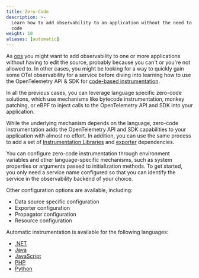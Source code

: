 ```yaml
---
title: Zero-Code
description: >-
  Learn how to add observability to an application without the need to write more
  code
weight: 10
aliases: [automatic]
---
```


As [ops](/docs/getting-started/ops/) you might want to add observability to one
or more applications without having to edit the source, probably because you can't
or you're not allowed to. In other cases, you might be looking for a way to quickly
gain some OTel observability for a service before diving into learning how to use
the OpenTelemetry API & SDK for
[code-based instrumentation](/docs/concepts/instrumentation/code-based).

In all the previous cases, you can leverage language specific zero-code
solutions, which use mechanisms like bytecode instrumentation, monkey patching,
or eBPF to inject calls to the OpenTelemetry API and SDK into your application.

While the underlying mechanism depends on the language, zero-code
instrumentation adds the OpenTelemetry API and SDK capabilities to your
application with almost no effort. In addition, you can use the same process
to add a set of
[Instrumentation Libraries](/docs/concepts/instrumentation/libraries) and
[exporter](/docs/concepts/components/#exporters) dependencies.

You can configure zero-code instrumentation through environment variables
and other language-specific mechanisms, such as system properties or
arguments passed to initialization methods. To get started, you only need
a service name configured so that you can identify the service in the
observability backend of your choice.

Other configuration options are available, including:

- Data source specific configuration
- Exporter configuration
- Propagator configuration
- Resource configuration

Automatic instrumentation is available for the following languages:

- [.NET](/docs/languages/net/automatic/)
- [Java](/docs/languages/java/automatic/)
- [JavaScript](/docs/languages/js/automatic/)
- [PHP](/docs/languages/php/automatic/)
- [Python](/docs/languages/python/automatic/)
